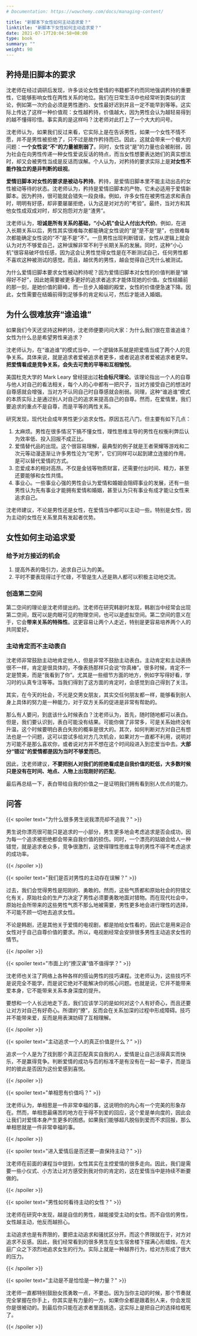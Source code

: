 ```yaml
---
# Documentation: https://wowchemy.com/docs/managing-content/

title: "新脚本下女性如何主动追求爱？"
linktitle: "新脚本下女性如何主动追求爱？"
date: 2021-07-17T20:04:58+08:00
type: book
summary: ""
weight: 90
---
```


<!--more-->

## 矜持是旧脚本的要求

沈老师在经过调研后发现，许多谈论女性爱情的书籍都不约而同地强调矜持的重要性，它能够影响女性在两性关系的地位。我们在日常生活中也经常听到类似的言论，例如第一次约会必须是男性邀约、女性最好迟到并且一定不能早到等等。这实际上传达了这样一种价值观：女性越矜持，价值越大，因为男性会认为越轻易得到的越不懂得珍惜。事实真的是这样吗？沈老师对此打上了一个大大的问号。

沈老师认为，如果我们反过来看，它实际上是在告诉男性，如果一个女性不情不愿，并不是男性被拒绝了，只不过是故作矜持而已。因此，这就会带来一个极大的问题：**一个女性说“不”的力量被削弱了**。同时，女性说“是”的力量也会被削弱，因为社会在向男性传递一种女性爱说反话的特点，而当女性想要表达她们的真实想法时，却又会被男性当成是反话而误解。个人认为，对矜持的要求实际上是**对女性不能作独立的是非判断的歧视**。

**爱情旧脚本对女性的要求是被动与矜持**。矜持，是爱情旧脚本里不能主动出击的女性被动等待的状态。沈老师认为，矜持是爱情旧脚本的产物，它未必适用于爱情新脚本。因为矜持，很可能就会错失一段良缘。例如，许多女性在被男性追求和表白时，明明有好感，却非要屡屡拒绝，认为这是对对方的“考验”。最终，当对方和其他女性成双成对时，却又抱怨对方是“渣男”。

沈老师认为，**坦诚是所有关系的基础，“小心机”会让人付出大代价**。例如，在进入长期关系以后，男性其实很难每次都能确定女性说的“是”是不是“是”，也很难每次都能确定女性说的“不”是不是“不”。一旦男性出现判断错误，女性从逻辑上就会认为对方不够爱自己，这种误解非常不利于长期关系的发展。同时，这种“小心机”很容易破坏信任感，因为这会让男性觉得女性是在不断测试自己，任何男性都不喜欢这种被测试的感觉。而且，越优秀的男性，越会觉得自己凭什么被测试。

为什么爱情旧脚本要求女性被动矜持呢？因为爱情旧脚本对女性的价值判断是“嫁得好不好”，因此她需要被更多更好的追求者追求才能体现她的价值。女性结婚前的那一刻，是她价值的巅峰，而一旦步入婚姻的殿堂，女性的价值便急速下降。因此，女性需要在结婚前得到足够多的肯定和认可，然后才能进入婚姻。

## 为什么很难放弃“谁追谁”

如果我们今天还坚持这种矜持，沈老师便要问问大家：为什么我们很在意谁追谁？女性为什么总是希望男性来追求？

沈老师认为，在“谁追谁”的模式当中，一个逻辑体系就是把爱情当成了两个人的竞争关系。具体来说，就是追求者爱被追求者更多，或者说追求者爱被追求者更早。**把爱情看成是竞争关系，会失去可贵的平等和互相愉悦**。

美国杜克大学的 Mark Leary 曾经提出过**社会标尺理论**。该理论指出一个人的自尊与他人对自己的看法相关，每个人的心中都有一把尺子，当对方接受自己的想法时自尊感就会增强，当对方不认同自己时自尊感就会削弱。同理，这种“谁追谁”模式的本质实际上是通过别人对自己的追求来提高自己的自尊。然而，在爱情里，我们要追求的重点不是自尊，而是平等的两性关系。

研究发现，现代社会成年男性更少追求女性。原因五花八门，但主要有如下几点：

1. 太麻烦。男性在很多情况下搞不懂女性，理性思维主导的男性在权衡利弊后认为效率低、投入回报不成正比。
2. 爱情替代品的出现。这个很容易理解，最典型的例子就是王者荣耀等游戏和二次元等动漫逐渐让许多男性沦为“宅男”，它们同样可以起到建立连接的作用，是可以替代爱情的方式。
3. 恋爱成本的相对高昂。不仅是金钱等物质财富，还需要付出时间、精力，甚至还要能够和女性共情。
4. 事业心。一些事业心强的男性会认为爱情和婚姻会阻碍事业的发展，还有一些男性认为先有事业才能拥有爱情和婚姻，甚至认为只有事业有成才能让女性来追求自己。

沈老师建议，不论是男性还是女性，在爱情当中都可以主动一些。特别是女性，因为主动的女性在关系里具有发起者优势。

## 女性如何主动追求爱

### 给予对方接近的机会

1. 提高外表的吸引力，追求自己认为的美。
2. 平时不要表现得过于忙碌，不管是生人还是熟人都可以积极主动地交流。

### 创造第二空间

第二空间的理论是沈老师提出的。沈老师在研究韩剧时发现，韩剧当中经常会出现第二空间，既可以是肉眼可见的物理空间，也可以是虚拟空间。第二空间的意义在于，它会**带来关系的特殊性**。这更容易让两个人走近，特别是更容易培养两个人的共同爱好。

### 主动肯定而不主动表白

沈老师非常鼓励主动地肯定他人，但是非常不鼓励主动表白。主动肯定和主动表扬很不一样，肯定是很具体的，不像表扬那样只会说“你真棒”。很多时候，肯定不一定是赞美，而是“我看到了你”。尤其是一些细节方面的地方，例如字写得好看，学习时的认真专注等等。当我们得到了这方面的肯定时，会感觉到自己得到了关注。

其实，在今天的社会，不光是交男女朋友，其实交任何朋友都一样，能够看到别人身上具体的努力是一种能力，对于双方关系的促进是非常有帮助的。

那么有人要问，到底该什么时候表白？沈老师认为，首先，随时随地都可以表白。但是，我们要认识到，表白可能没有结果。可能你做了非常多，可是关系始终没有升温，这个时候要明白表白失败的概率是很大的。其次，如何判断对方对自己有想法也是一个问题，这可以尝试多给对方几次机会，如果对方一直都不利用，说明对方可能不是那么喜欢你，或者说对方并不想在这个时间段进入到恋爱当中去。**大部分“错过”的爱情都是因为当时不够爱而已**。

因此，沈老师建议，**不要把别人对我们的拒绝看成是自我价值的贬低，大多数时候只是没有在时间、地点、人物上出现刚好的匹配**。

最后再总结一下，表白带给自我的价值之一是证明我们拥有看到别人优点的能力。

## 问答

{{< spoiler text="为什么很多男生说我漂亮却不追我？" >}}

男生说你漂亮很可能只是追求的一小部分，男生更多地会考虑追求是否会成功，因为每一个追求被拒绝都会带来自我价值的损伤。同时，一个漂亮的姑娘会给人一种错觉，就是追求者众多，竞争很激烈，这使得理性思维主导的男性不得不考虑追求的成功率。

{{< /spoiler >}}

{{< spoiler text="我们是否对男性的主动存在误解？" >}}

过去，我们会觉得男性是阳刚的、勇敢的。然而，这些气质都和原始社会的狩猎文化有关，原始社会的生产力决定了男性必须要勇敢地面对猎物。而在现代社会中，原始社会所带来的这些男性气质不那么地被需要，男性更多地会进行理性的选择，不可能不顾一切地去追求女性。

不论是韩剧，还是其他关于爱情的电视剧，都是拍给女性看的，因此它是用来迎合女性对于自己自尊价值的要求。所以，电视剧经常会安排很多男性主动追求女性的情节。

{{< /spoiler >}}

{{< spoiler text="市面上的“撩汉课”值不值得学？" >}}

沈老师也关注了网络上各种各样的搭讪男性的技巧课程。沈老师认为，这些技巧不是说完全不能学，而是说它绝对不能解决你的核心问题。也就是说，它并不能带来爱本身，它不能带来关系本身深度的提升。

要想和一个人长远地走下去，我们应该学习的是如何对这个人有好奇心，而且还要让对方对自己有好奇心。所谓的“撩”，反而会在关系加深的过程中形成障碍。技巧并不能带来爱，反而是用表演妨碍了互相理解。

{{< /spoiler >}}

{{< spoiler text="主动追求一个人的真正价值是什么？" >}}

追求一个人是为了找到那个真正匹配真实自我的人，爱情是让自己活得真实而快乐，不是赢得竞争。判断爱情的成功与否的标准不是有没有在一起一辈子，而是当时的彼此是否因为这份爱感到喜悦。

{{< /spoiler >}}

{{< spoiler text="单相思有价值吗？" >}}

沈老师认为，单相思是一件非常幸福的事，这说明你的内心有一个完美的形象存在。然而，单相思最痛苦的地方在于得不到爱的回应，这个爱是单向度的，因此会让我们对爱情本身产生更多的困惑。如果我们能够超凡脱俗到爱而不求回报，那么单相思就是一件非常幸福的事。

{{< /spoiler >}}

{{< spoiler text="进入爱情后是否还要一直保持主动？" >}}

沈老师在前面的课程当中提到，女性其实在主控爱情的很多走向。因此，我们是需要一些小仪式、小方法让对方感受到我对你的肯定的，这在爱情当中是持续不断要做的。

{{< /spoiler >}}

{{< spoiler text="男性如何看待主动的女性？" >}}

沈老师在研究中发现，越是自信的男性，越能接受主动的女性。而不自信的男性，女性越主动，他反而越担心。

主动追求也是有界限的，要把主动追求和骚扰区分开。而这个界限就在于，对方对追求不反感。因此，我们经常看到的很多男生在女生宿舍楼下摆满心形蜡烛，在大庭广众之下浓烈地追求女生的行为。实际上就是一种越界行为，给对方形成了很大的压力。

{{< /spoiler >}}

{{< spoiler text="主动是不是恰恰是一种力量？" >}}

沈老师一直都特别鼓励女孩勇敢一点，不要怂。因为当你主动的时候，那个节奏就完全掌握在你手上，你其实是有力量的一方。如果你全都是跟着别人来，你会发现你是很被动的。到最后你只能在追求者里面挑选，这实际上是把自己的选择给框死了。

{{< /spoiler >}}